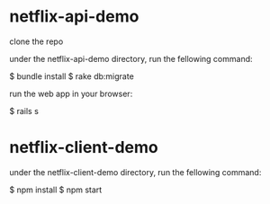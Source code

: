 # netflix-api-demo

clone the repo

under the netflix-api-demo directory, run the fellowing command:

$ bundle install
$ rake db:migrate

run the web app in your browser:

$ rails s


# netflix-client-demo

under the netflix-client-demo directory, run the fellowing command:

$ npm install
$ npm start